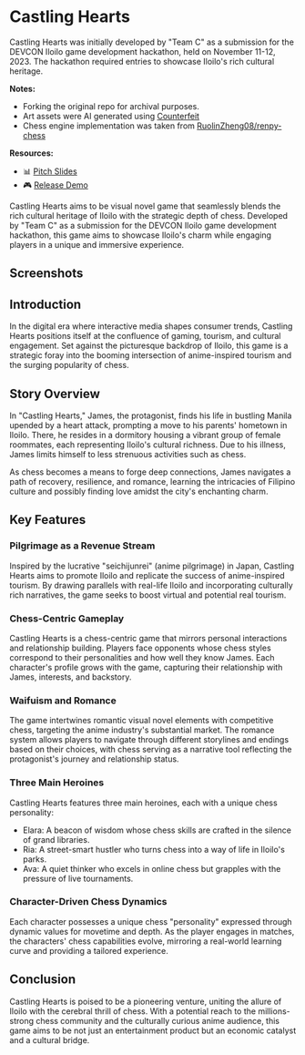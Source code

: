 # Castling Hearts
Castling Hearts was initially developed by "Team C" as a submission for the DEVCON Iloilo game development hackathon, held on November 11-12, 2023.
The hackathon required entries to showcase Iloilo's rich cultural heritage.

**Notes:**
- Forking the original repo for archival purposes.
- Art assets were AI generated using [Counterfeit](https://huggingface.co/gsdf/Counterfeit-V2.5)
- Chess engine implementation was taken from [RuolinZheng08/renpy-chess](https://github.com/RuolinZheng08/renpy-chess)

**Resources:**
- 📊 [Pitch Slides](https://docs.google.com/presentation/d/1te4FwlFS4HbT_-0oiMfFDHeknSCRzlY0/edit?usp=sharing&ouid=117803998659852147765&rtpof=true&sd=true)  
- 🎮 [Release Demo](https://github.com/gcsiscar/dev-gauntlet-team-c/releases)  

Castling Hearts aims to be visual novel game that seamlessly blends the rich cultural heritage of Iloilo with the strategic depth of chess. Developed by "Team C" as a submission for the DEVCON Iloilo game development hackathon, this game aims to showcase Iloilo's charm while engaging players in a unique and immersive experience.

## Screenshots


## Introduction

In the digital era where interactive media shapes consumer trends, Castling Hearts positions itself at the confluence of gaming, tourism, and cultural engagement. Set against the picturesque backdrop of Iloilo, this game is a strategic foray into the booming intersection of anime-inspired tourism and the surging popularity of chess.

## Story Overview

In "Castling Hearts," James, the protagonist, finds his life in bustling Manila upended by a heart attack, prompting a move to his parents' hometown in Iloilo. There, he resides in a dormitory housing a vibrant group of female roommates, each representing Iloilo's cultural richness. Due to his illness, James limits himself to less strenuous activities such as chess.

As chess becomes a means to forge deep connections, James navigates a path of recovery, resilience, and romance, learning the intricacies of Filipino culture and possibly finding love amidst the city's enchanting charm.

## Key Features

### Pilgrimage as a Revenue Stream
Inspired by the lucrative "seichijunrei" (anime pilgrimage) in Japan, Castling Hearts aims to promote Iloilo and replicate the success of anime-inspired tourism. By drawing parallels with real-life Iloilo and incorporating culturally rich narratives, the game seeks to boost virtual and potential real tourism.

### Chess-Centric Gameplay
Castling Hearts is a chess-centric game that mirrors personal interactions and relationship building. Players face opponents whose chess styles correspond to their personalities and how well they know James. Each character's profile grows with the game, capturing their relationship with James, interests, and backstory.

### Waifuism and Romance
The game intertwines romantic visual novel elements with competitive chess, targeting the anime industry's substantial market. The romance system allows players to navigate through different storylines and endings based on their choices, with chess serving as a narrative tool reflecting the protagonist's journey and relationship status.

### Three Main Heroines
Castling Hearts features three main heroines, each with a unique chess personality:
- Elara: A beacon of wisdom whose chess skills are crafted in the silence of grand libraries.
- Ria: A street-smart hustler who turns chess into a way of life in Iloilo's parks.
- Ava: A quiet thinker who excels in online chess but grapples with the pressure of live tournaments.

### Character-Driven Chess Dynamics
Each character possesses a unique chess "personality" expressed through dynamic values for movetime and depth. As the player engages in matches, the characters' chess capabilities evolve, mirroring a real-world learning curve and providing a tailored experience.

## Conclusion

Castling Hearts is poised to be a pioneering venture, uniting the allure of Iloilo with the cerebral thrill of chess. With a potential reach to the millions-strong chess community and the culturally curious anime audience, this game aims to be not just an entertainment product but an economic catalyst and a cultural bridge.




